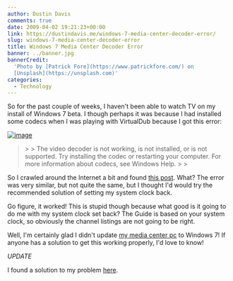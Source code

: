 ```yaml
---
author: Dustin Davis
comments: true
date: 2009-04-02 19:21:23+00:00
link: https://dustindavis.me/windows-7-media-center-decoder-error/
slug: windows-7-media-center-decoder-error
title: Windows 7 Media Center Decoder Error
banner: ../banner.jpg
bannerCredit:
  'Photo by [Patrick Fore](https://www.patrickfore.com/) on
  [Unsplash](https://unsplash.com)'
categories:
  - Technology
---
```


So for the past couple of weeks, I haven't been able to watch TV on my install
of Windows 7 beta. I though perhaps it was because I had installed some codecs
when I was playing with VirtualDub because I got this error:

[![image](https://dustindavis.me/wp-content/uploads/2009/04/image-thumb.png)](https://dustindavis.me/wp-content/uploads/2009/04/image.png)

<blockquote>  
> 
> The video decoder is not working, is not installed, or is not supported. Try installing the codec or restarting your computer. For more information about codecs, see Windows Help.
> 
> </blockquote>

So I crawled around the Internet a bit and found
[this post](http://yellowduckguy.spaces.live.com/blog/cns!DA380C13569E8907!488.entry).
What? The error was very similar, but not quite the same, but I thought I'd
would try the recommended solution of setting my system clock back.

Go figure, it worked! This is stupid though because what good is it going to do
me with my system clock set back? The Guide is based on your system clock, so
obviously the channel listings are not going to be right.

Well, I'm certainly glad I didn't update [my media center pc](http://byomc.com)
to Windows 7! If anyone has a solution to get this working properly, I'd love to
know!

_UPDATE_

I found a solution to my problem
[here](http://thegreenbutton.com/forums/permalink/343857/344016/ShowThread.aspx#344016).
